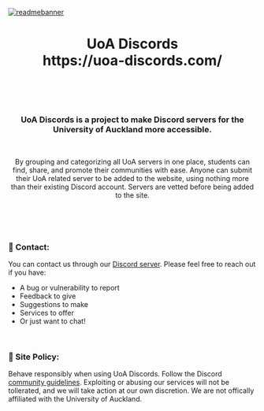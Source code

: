 [![readmebanner](https://media.discordapp.net/attachments/590667063165583409/1014141165852967062/banner4.png)](uoa-discords.com/)
<h1 align="center">UoA Discords</br> https://uoa-discords.com/
<br/><br/></h1>

<br/>
<h3 align="center">UoA Discords is a project to make Discord servers for the University of Auckland more accessible.</h3>
<br/>
<p align="center">
By grouping and categorizing all UoA servers in one place, students can find, share, and promote their communities with ease. Anyone can submit their UoA related server to be added to the website, using nothing more than their existing Discord account. Servers are vetted before being added to the site. <br/><br/></p>

##


<br/>

### 💌 Contact:
You can contact us through our [Discord server](https://discord.gg/XmdRWSCy2U). Please feel free to reach out if you have:
- A bug or vulnerability to report
- Feedback to give
- Suggestions to make
- Services to offer
- Or just want to chat!

<br/>

### 🤕 Site Policy:
Behave responsibly when using UoA Discords. Follow the Discord [community guidelines](https://discord.com/guidelines). Exploiting or abusing our services will not be tollerated, and we will take action at our own discretion. We are not offically affiliated with the University of Auckland.



